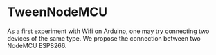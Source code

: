 # TweenNodeMCU
As a first experiment with Wifi on Arduino, one may try connecting two devices of the same type. We propose the connection between two NodeMCU ESP8266. 
